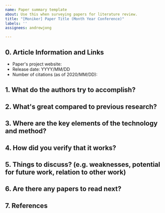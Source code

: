 ```yaml
---
name: Paper summary template
about: Use this when surveying papers for literature review.
title: "[Moniker] Paper Title (Month Year Conference)"
labels: ''
assignees: andrewjong

---
```


## 0. Article Information and Links

- Paper's project website: 
- Release date: YYYY/MM/DD
- Number of citations (as of 2020/MM/DD): 

## 1. What do the authors try to accomplish?

## 2. What's great compared to previous research?

## 3. Where are the key elements of the technology and method?

## 4. How did you verify that it works?

## 5. Things to discuss? (e.g. weaknesses, potential for future work, relation to other work)

## 6. Are there any papers to read next?

## 7. References
